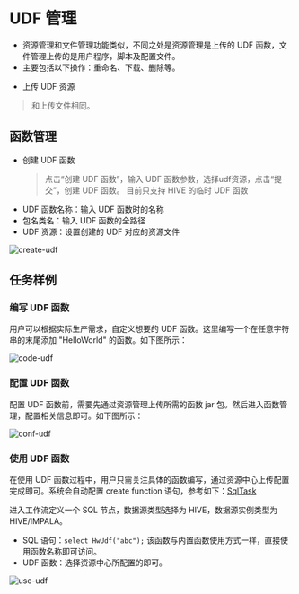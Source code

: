 # UDF 管理

- 资源管理和文件管理功能类似，不同之处是资源管理是上传的 UDF 函数，文件管理上传的是用户程序，脚本及配置文件。
- 主要包括以下操作：重命名、下载、删除等。

* 上传 UDF 资源

> 和上传文件相同。

## 函数管理

* 创建 UDF 函数

  > 点击“创建 UDF 函数”，输入 UDF 函数参数，选择udf资源，点击“提交”，创建 UDF 函数。
  > 目前只支持 HIVE 的临时 UDF 函数

- UDF 函数名称：输入 UDF 函数时的名称
- 包名类名：输入 UDF 函数的全路径  
- UDF 资源：设置创建的 UDF 对应的资源文件

![create-udf](/img/new_ui/dev/resource/create-udf.png)

## 任务样例

### 编写 UDF 函数

用户可以根据实际生产需求，自定义想要的 UDF 函数。这里编写一个在任意字符串的末尾添加 "HelloWorld" 的函数。如下图所示：

![code-udf](/img/new_ui/dev/resource/demo/udf-demo01.png)

### 配置 UDF 函数

配置 UDF 函数前，需要先通过资源管理上传所需的函数 jar 包。然后进入函数管理，配置相关信息即可。如下图所示：

![conf-udf](/img/new_ui/dev/resource/demo/udf-demo02.png)

### 使用 UDF 函数

在使用 UDF 函数过程中，用户只需关注具体的函数编写，通过资源中心上传配置完成即可。系统会自动配置 create function 语句，参考如下：[SqlTask](https://github.com/apache/dolphinscheduler/blob/923f3f38e3271d7f1d22b3abc3497cecb6957e4a/dolphinscheduler-task-plugin/dolphinscheduler-task-sql/src/main/java/org/apache/dolphinscheduler/plugin/task/sql/SqlTask.java#L507-L531)

进入工作流定义一个 SQL 节点，数据源类型选择为 HIVE，数据源实例类型为 HIVE/IMPALA。

- SQL 语句：`select HwUdf("abc");` 该函数与内置函数使用方式一样，直接使用函数名称即可访问。
- UDF 函数：选择资源中心所配置的即可。

![use-udf](/img/new_ui/dev/resource/demo/udf-demo03.png)







